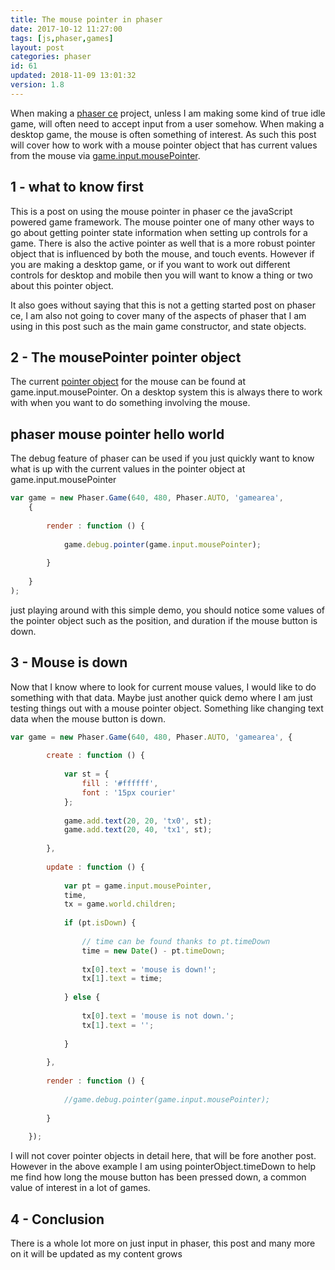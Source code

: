 ```yaml
---
title: The mouse pointer in phaser
date: 2017-10-12 11:27:00
tags: [js,phaser,games]
layout: post
categories: phaser
id: 61
updated: 2018-11-09 13:01:32
version: 1.8
---
```


When making a [phaser ce](https://photonstorm.github.io/phaser-ce/) project, unless I am making some kind of true idle game, will often need to accept input from a user somehow. When making a desktop game, the mouse is often something of interest. As such this post will cover how to work with a mouse pointer object that has current values from the mouse via [game.input.mousePointer](https://photonstorm.github.io/phaser-ce/Phaser.Input.html#mousePointer).

<!-- more -->

## 1 - what to know first

This is a post on using the mouse pointer in phaser ce the javaScript powered game framework. The mouse pointer one of many other ways to go about getting pointer state information when setting up controls for a game. There is also the active pointer as well that is a more robust pointer object that is influenced by both the mouse, and touch events. However if you are making a desktop game, or if you want to work out different controls for desktop and mobile then you will want to know a thing or two about this pointer object. 

It also goes without saying that this is not a getting started post on phaser ce, I am also not going to cover many of the aspects of phaser that I am using in this post such as the main game constructor, and state objects.

## 2 - The mousePointer pointer object

The current [pointer object](/2017/10/17/phaser-input-pointer-objects/) for the mouse can be found at game.input.mousePointer. On a desktop system this is always there to work with when you want to do something involving the mouse.

## phaser mouse pointer hello world

The debug feature of phaser can be used if you just quickly want to know what is up with the current values in the pointer object at game.input.mousePointer

```js
var game = new Phaser.Game(640, 480, Phaser.AUTO, 'gamearea', 
    {
 
        render : function () {
 
            game.debug.pointer(game.input.mousePointer);
 
        }
 
    }
);
```

just playing around with this simple demo, you should notice some values of the pointer object such as the position, and duration if the mouse button is down.

## 3 - Mouse is down

Now that I know where to look for current mouse values, I would like to do something with that data. Maybe just another quick demo where I am just testing things out with a mouse pointer object. Something like changing text data when the mouse button is down.

```js
var game = new Phaser.Game(640, 480, Phaser.AUTO, 'gamearea', {
 
        create : function () {
 
            var st = {
                fill : '#ffffff',
                font : '15px courier'
            };
 
            game.add.text(20, 20, 'tx0', st);
            game.add.text(20, 40, 'tx1', st);
 
        },
 
        update : function () {
 
            var pt = game.input.mousePointer,
            time,
            tx = game.world.children;
 
            if (pt.isDown) {
 
                // time can be found thanks to pt.timeDown
                time = new Date() - pt.timeDown;
 
                tx[0].text = 'mouse is down!';
                tx[1].text = time;
 
            } else {
 
                tx[0].text = 'mouse is not down.';
                tx[1].text = '';
 
            }
 
        },
 
        render : function () {
 
            //game.debug.pointer(game.input.mousePointer);
 
        }
 
    });
```

I will not cover pointer objects in detail here, that will be fore another post. However in the above example I am using pointerObject.timeDown to help me find how long the mouse button has been pressed down, a common value of interest in a lot of games.

## 4 - Conclusion

There is a whole lot more on just input in phaser, this post and many more on it will be updated as my content grows

